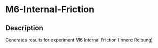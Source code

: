 # M6-Internal-Friction
## Description
Generates results for experiment M6 Internal Friction (Innere Reibung)
